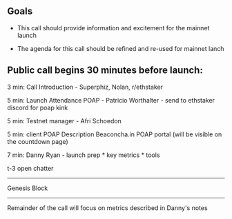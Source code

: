 ## Goals

* This call should provide information and excitement for the mainnet launch

* The agenda for this call should be refined and re-used for mainnet lanch

## Public call begins 30 minutes before launch:

3 min: Call Introduction - Superphiz, Nolan, r/ethstaker

5 min: Launch Attendance POAP - Patricio Worthalter - send to ethstaker discord for poap kink

5 min: Testnet manager - Afri Schoedon

5 min: client POAP Description Beaconcha.in POAP portal (will be visible on the countdown page)

7 min: Danny Ryan - launch prep
    * key metrics
    * tools

t-3 open chatter 


-----------------------

Genesis Block

-----------------------

Remainder of the call will focus on metrics described in Danny's notes
